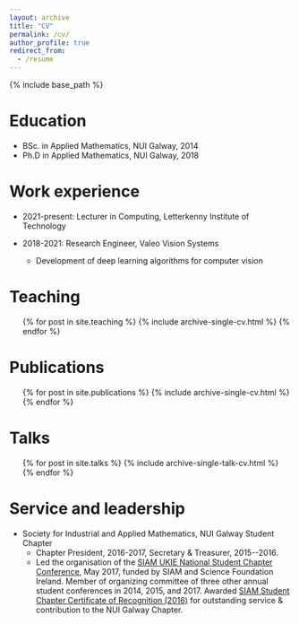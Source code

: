 ```yaml
---
layout: archive
title: "CV"
permalink: /cv/
author_profile: true
redirect_from:
  - /resume
---
```


{% include base_path %}

Education
======
* BSc. in Applied Mathematics, NUI Galway, 2014
* Ph.D in Applied Mathematics, NUI Galway, 2018

Work experience
======
* 2021-present: Lecturer in Computing, Letterkenny Institute of Technology

* 2018-2021: Research Engineer, Valeo Vision Systems
  * Development of deep learning algorithms for computer vision
  
Teaching
======
  <ul>{% for post in site.teaching %}
    {% include archive-single-cv.html %}
  {% endfor %}</ul>

Publications
======
  <ul>{% for post in site.publications %}
    {% include archive-single-cv.html %}
  {% endfor %}</ul>
  
Talks
======
  <ul>{% for post in site.talks %}
    {% include archive-single-talk-cv.html %}
  {% endfor %}</ul>
    
Service and leadership
======
 * Society for Industrial and Applied Mathematics, NUI Galway Student Chapter
   * Chapter President, 2016-2017, Secretary & Treasurer, 2015--2016.
   * Led the organisation of the [SIAM UKIE National Student Chapter Conference](https://siamukie.wordpress.com/2017/03/29/galway-travel-awards/), May 2017, funded by SIAM and Science Foundation Ireland. Member of organizing committee of three other annual student conferences in 2014, 2015, and 2017. Awarded [SIAM Student Chapter Certificate of Recognition (2016)](http://www.siam.org/students/chapters/certificate.php) for outstanding service & contribution to the NUI Galway Chapter.
